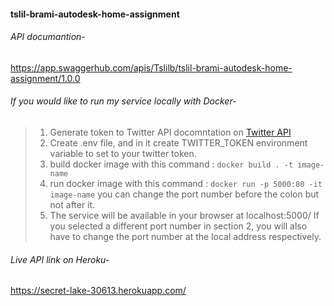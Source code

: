 #### tslil-brami-autodesk-home-assignment


###### API documantion-
https://app.swaggerhub.com/apis/Tslilb/tslil-brami-autodesk-home-assignment/1.0.0

###### If you would like to run my service locally with Docker- 

>1. Generate token to Twitter API docomntation on [Twitter API](https://developer.twitter.com/en/docs/apps/overview.)
>2. Create .env file, and in it create TWITTER_TOKEN environment variable to set to your twitter    token.
>3. build docker image with this command : 
     ```docker build . -t image-name ```
>4. run docker image with this command :
     ``` docker run -p 5000:80 -it image-name ```
   you can change the port number before the colon but not after it.
>5. The service will be available in your browser at localhost:5000/
  If you selected a different port number in section 2, you will also have to change the port number at the local address respectively.

###### Live API link on Heroku-


https://secret-lake-30613.herokuapp.com/